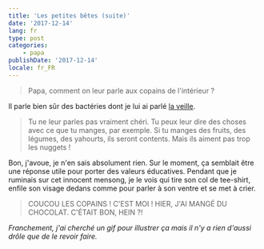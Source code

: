 ```yaml
---
title: 'Les petites bêtes (suite)'
date: '2017-12-14'
lang: fr
type: post
categories:
    - papa
publishDate: '2017-12-14'
locale: fr_FR
---
```


> Papa, comment on leur parle aux copains de l'intérieur ?

<!-- more -->

Il parle bien sûr des bactéries dont je lui ai parlé [la veille](/2017/12/les-petites-betes/).

> Tu ne leur parles pas vraiment chéri. Tu peux leur dire des choses avec ce que tu manges, par exemple. Si tu manges des fruits, des légumes, des yahourts, ils seront contents. Mais ils aiment pas trop les <span lang="en">nuggets</span> !

Bon, j'avoue, je n'en sais absolument rien. Sur le moment, ça semblait être une réponse utile pour porter des valeurs éducatives. Pendant que je ruminais sur cet innocent mensong, je le vois qui tire son col de tee-shirt, enfile son visage dedans comme pour parler à son ventre et se met à crier.

> COUCOU LES COPAINS ! C'EST MOI ! HIER, J'AI MANGÉ DU CHOCOLAT. C'ÉTAIT BON, HEIN ?!

<em>Franchement, j'ai cherché un gif pour illustrer ça mais il n'y a rien d'aussi drôle que de le revoir faire.</em>